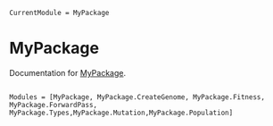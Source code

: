 ```@meta
CurrentModule = MyPackage
```

# MyPackage

Documentation for [MyPackage](https://github.com/MusaOzcetin/MyPackage.jl).

```@index
```

```@autodocs
Modules = [MyPackage, MyPackage.CreateGenome, MyPackage.Fitness, MyPackage.ForwardPass, MyPackage.Types,MyPackage.Mutation,MyPackage.Population]
```
